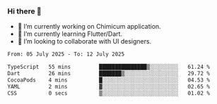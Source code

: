 ### Hi there 👋

<!--
**devcat37/devcat37** is a ✨ _special_ ✨ repository because its `README.md` (this file) appears on your GitHub profile.-->


- 🔭 I’m currently working on Chimicum application.
- 🌱 I’m currently learning Flutter/Dart.
- 👯 I’m looking to collaborate with UI designers.
<!-- - 🤔 I’m looking for help with ... -->

<!--START_SECTION:waka-->

```txt
From: 05 July 2025 - To: 12 July 2025

TypeScript   55 mins         ███████████████▒░░░░░░░░░   61.24 %
Dart         26 mins         ███████▒░░░░░░░░░░░░░░░░░   29.72 %
CocoaPods    4 mins          █░░░░░░░░░░░░░░░░░░░░░░░░   04.53 %
YAML         2 mins          ▓░░░░░░░░░░░░░░░░░░░░░░░░   02.65 %
CSS          0 secs          ▒░░░░░░░░░░░░░░░░░░░░░░░░   01.02 %
```

<!--END_SECTION:waka-->
